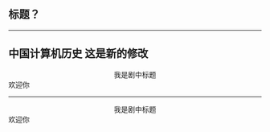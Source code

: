 ## 标题？
--------------------
中国计算机历史
这是新的修改
--------------------
<center>我是剧中标题</center>
<tab><tab>欢迎你


--------------------
<center>我是剧中标题</center>
<tab><tab>欢迎你
